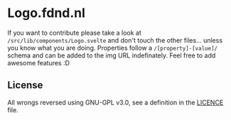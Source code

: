 # Logo.fdnd.nl

If you want to contribute please take a look at `/src/lib/components/Logo.svelte` and don't touch the other files... unless you know what you are doing. Properties follow a `/[property]-[value]/` schema and can be added to the img URL indefinately. Feel free to add awesome features :D

## License

All wrongs reversed using GNU-GPL v3.0, see a definition in the [LICENCE](./LICENSE) file.
